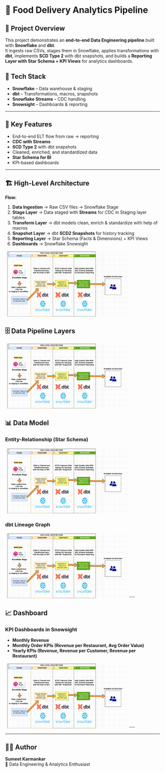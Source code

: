 # 🍴 Food Delivery Analytics Pipeline  

## 📌 Project Overview  
This project demonstrates an **end-to-end Data Engineering pipeline** built with **Snowflake** and **dbt**.  
It ingests raw CSVs, stages them in Snowflake, applies transformations with **dbt**, implements **SCD Type 2** with dbt snapshots, and builds a **Reporting Layer with Star Schema + KPI Views** for analytics dashboards.  

## 🚀 Tech Stack  
- **Snowflake** – Data warehouse & staging  
- **dbt** – Transformations, macros, snapshots  
- **Snowflake Streams** – CDC handling  
- **Snowsight** – Dashboards & reporting  

---

## 🔑 Key Features  
- End-to-end ELT flow from raw → reporting  
- **CDC with Streams**  
- **SCD Type 2** with dbt snapshots  
- Cleaned, enriched, and standardized data  
- **Star Schema for BI**  
- KPI-based dashboards  
---

## 🏗️ High-Level Architecture  


**Flow:**  
1. **Data Ingestion** → Raw CSV files → Snowflake Stage  
2. **Stage Layer** → Data staged with **Streams** for CDC in Staging layer tables
3. **Transform Layer** → dbt models clean, enrich & standardize with help of macros 
4. **Snapshot Layer** → dbt **SCD2 Snapshots** for history tracking  
5. **Reporting Layer** → Star Schema (Facts & Dimensions) + KPI Views  
6. **Dashboards** → Snowflake Snowsight  


<img src="Project Docs/high level architecture.png" alt="Diagram" width="400"/>


## 🗄️ Data Pipeline Layers  

<img src="Project Docs/high level architecture.png" alt="Diagram" width="400"/>

## 📊 Data Model  

### Entity-Relationship (Star Schema)  

<img src="Project Docs/high level architecture.png" alt="Diagram" width="400"/>  

### dbt Lineage Graph  

<img src="Project Docs/high level architecture.png" alt="Diagram" width="400"/>
---

## 📈 Dashboard  

### KPI Dashboards in Snowsight  
- **Monthly Revenue**  
- **Monthly Order KPIs (Revenue per Restaurant, Avg Order Value)**  
- **Yearly KPIs (Revenue, Revenue per Customer, Revenue per Restaurant)**  
<img src="Project Docs/high level architecture.png" alt="Diagram" width="400"/>
---



---
## 👨‍💻 Author  
**Sumeet Karmankar**  
📌 Data Engineering & Analytics Enthusiast  
